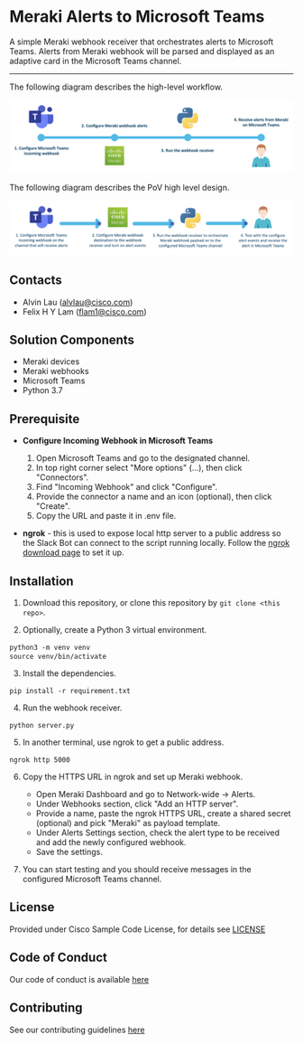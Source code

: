 # Meraki Alerts to Microsoft Teams

A simple Meraki webhook receiver that orchestrates alerts to Microsoft Teams. Alerts from Meraki webhook will be parsed and displayed as an adaptive card in the Microsoft Teams channel.

---

The following diagram describes the high-level workflow.

![Meraki Alerts to Microsoft Teams Overview](./IMAGES/Meraki_Alerts_to_Microsoft_Teams_Overview.png)

The following diagram describes the PoV high level design.

![Meraki Alerts to Microsoft Teams High Level Design](./IMAGES/Meraki_Alerts_to_Microsoft_Teams_High_Level_Design.png)



## Contacts
* Alvin Lau (alvlau@cisco.com)
* Felix H Y Lam (flam1@cisco.com)



## Solution Components
* Meraki devices
* Meraki webhooks
* Microsoft Teams
* Python 3.7



## Prerequisite
- **Configure Incoming Webhook in Microsoft Teams**
  1. Open Microsoft Teams and go to the designated channel.
  2. In top right corner select "More options" (...), then click "Connectors".
  3. Find "Incoming Webhook" and click "Configure".
  4. Provide the connector a name and an icon (optional), then click "Create".
  5. Copy the URL and paste it in .env file.

- **ngrok** - this is used to expose local http server to a public address so the Slack Bot can connect to the script running locally. Follow the [ngrok download page](https://ngrok.com/download) to set it up.



## Installation

1. Download this repository, or clone this repository by `git clone <this repo>`.

2. Optionally, create a Python 3 virtual environment.
```
python3 -m venv venv
source venv/bin/activate
```

3. Install the dependencies.
```
pip install -r requirement.txt
```

4. Run the webhook receiver.
```
python server.py
```

5. In another terminal, use ngrok to get a public address.
```
ngrok http 5000
```

6. Copy the HTTPS URL in ngrok and set up Meraki webhook.
   - Open Meraki Dashboard and go to Network-wide -> Alerts.
   - Under Webhooks section, click "Add an HTTP server".
   - Provide a name, paste the ngrok HTTPS URL, create a shared secret (optional) and pick "Meraki" as payload template.
   - Under Alerts Settings section, check the alert type to be received and add the newly configured webhook.
   - Save the settings.

7. You can start testing and you should receive messages in the configured Microsoft Teams channel.



## License
Provided under Cisco Sample Code License, for details see [LICENSE](./LICENSE)



## Code of Conduct
Our code of conduct is available [here](./CODE_OF_CONDUCT.md)



## Contributing
See our contributing guidelines [here](./CONTRIBUTING.md)
